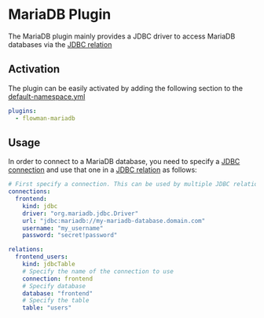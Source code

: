 # MariaDB Plugin

The MariaDB plugin mainly provides a JDBC driver to access MariaDB databases via the [JDBC relation](../spec/relation/jdbcTable.md)


## Activation

The plugin can be easily activated by adding the following section to the [default-namespace.yml](../spec/namespace.md)
```yaml
plugins:
  - flowman-mariadb 
```


## Usage

In order to connect to a MariaDB database, you need to specify a [JDBC connection](../spec/connection/jdbc.md)
and use that one in a [JDBC relation](../spec/relation/jdbcTable.md) as follows:

```yaml
# First specify a connection. This can be used by multiple JDBC relations
connections:
  frontend:
    kind: jdbc
    driver: "org.mariadb.jdbc.Driver"
    url: "jdbc:mariadb://my-mariadb-database.domain.com"
    username: "my_username"
    password: "secret!password"

relations:
  frontend_users:
    kind: jdbcTable
    # Specify the name of the connection to use
    connection: frontend
    # Specify database
    database: "frontend"
    # Specify the table
    table: "users"
```
